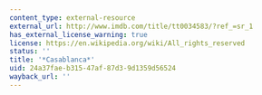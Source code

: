 ```yaml
---
content_type: external-resource
external_url: http://www.imdb.com/title/tt0034583/?ref_=sr_1
has_external_license_warning: true
license: https://en.wikipedia.org/wiki/All_rights_reserved
status: ''
title: '*Casablanca*'
uid: 24a37fae-b315-47af-87d3-9d1359d56524
wayback_url: ''
---
```

